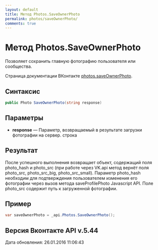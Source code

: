 ```yaml
---
layout: default
title: Метод Photos.SaveOwnerPhoto
permalink: photos/saveOwnerPhoto/
comments: true
---
```

# Метод Photos.SaveOwnerPhoto
Позволяет сохранить главную фотографию пользователя или сообщества.

Страница документации ВКонтакте [photos.saveOwnerPhoto](https://vk.com/dev/photos.saveOwnerPhoto).

## Синтаксис
``` csharp
public Photo SaveOwnerPhoto(string response)
```

## Параметры
+ **response** — Параметр, возвращаемый в результате загрузки фотографии на сервер. строка

## Результат
После успешного выполнения возвращает объект, содержащий поля photo_hash и photo_src (при работе через VK.api метод вернёт поля photo_src, photo_src_big, photo_src_small). Параметр photo_hash необходим для подтверждения пользователем изменения его фотографии через вызов метода saveProfilePhoto Javascript API. Поле photo_src содержит путь к загруженной фотографии.

## Пример
``` csharp
var saveOwnerPhoto = _api.Photos.SaveOwnerPhoto();
```

## Версия Вконтакте API v.5.44
Дата обновления: 26.01.2016 11:06:43
